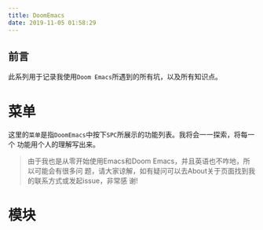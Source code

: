 ```yaml
---
title: DoomEmacs
date: 2019-11-05 01:58:29
---
```


## 前言

此系列用于记录我使用`Doom Emacs`所遇到的所有坑，以及所有知识点。
    
# 菜单

这里的`菜单`是指`DoomEmacs`中按下`SPC`所展示的功能列表。我将会一一探索，将每一个
功能用个人的理解写出来。

> 由于我也是从零开始使用Emacs和Doom Emacs，并且英语也不咋地，所以可能会有很多问
> 题，请大家谅解，如有疑问可以去About关于页面找到我的联系方式或发起issue，非常感
> 谢!

# 模块


